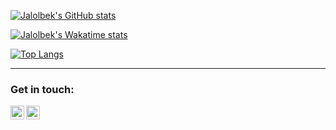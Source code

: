 
[![Jalolbek's GitHub stats](https://github-readme-stats.vercel.app/api?username=Nurullayev-php&count_private=true&show_icons=true&theme=react)](#)

[![Jalolbek's Wakatime stats](https://github-readme-stats.vercel.app/api/wakatime?username=Nurullayev&layout=compact&theme=react)](https://wakatime.com/@Nurullayev)

[![Top Langs](https://github-readme-stats.vercel.app/api/top-langs/?username=Nurullayev-php&layout=compact&theme=react&langs_count=7)](#)

---

### Get in touch:


[<img align="left" alt="telegram | Telegram" width="22px" src="https://cdn.jsdelivr.net/npm/simple-icons@3.13.0/icons/telegram.svg" />](https://t.me/)
[<img align="left" alt="gmail | Gmail" width="22px" src="https://cdn.jsdelivr.net/npm/simple-icons@3.13.0/icons/gmail.svg" />](mailto:)

